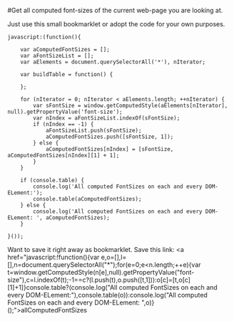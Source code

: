 #Get all computed font-sizes of the current web-page you are looking at.

Just use this small bookmarklet or adopt the code for your own purposes.

```
javascript:(function(){

    var aComputedFontSizes = [];
    var aFontSizeList = [];
    var aElements = document.querySelectorAll('*'), nIterator;

    var buildTable = function() {

    };

    for (nIterator = 0; nIterator < aElements.length; ++nIterator) {
        var sFontSize = window.getComputedStyle(aElements[nIterator], null).getPropertyValue('font-size');
        var nIndex = aFontSizeList.indexOf(sFontSize);
        if (nIndex == -1) {
            aFontSizeList.push(sFontSize);
            aComputedFontSizes.push([sFontSize, 1]);
        } else {
            aComputedFontSizes[nIndex] = [sFontSize, aComputedFontSizes[nIndex][1] + 1];
        }
    }

    if (console.table) {
        console.log('All computed FontSizes on each and every DOM-ELement:');
        console.table(aComputedFontSizes);
    } else {
        console.log('All computed FontSizes on each and every DOM-ELement: ', aComputedFontSizes);
    }

}());
```

Want to save it right away as bookmarklet. Save this link: <a href="javascript:!function(){var e,o=[],l=[],n=document.querySelectorAll("*");for(e=0;e<n.length;++e){var t=window.getComputedStyle(n[e],null).getPropertyValue("font-size"),c=l.indexOf(t);-1==c?(l.push(t),o.push([t,1])):o[c]=[t,o[c][1]+1]}console.table?(console.log("All computed FontSizes on each and every DOM-ELement:"),console.table(o)):console.log("All computed FontSizes on each and every DOM-ELement: ",o)}();">allComputedFontSizes</a>